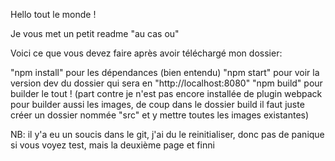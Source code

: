 Hello tout le monde ! 

Je vous met un petit readme "au cas ou" 

Voici ce que vous devez faire après avoir téléchargé mon dossier:

"npm install" pour les dépendances (bien entendu)
"npm start" pour voir la version dev du dossier qui sera en "http://localhost:8080"
"npm build" pour builder le tout ! (part contre je n'est pas encore installée de plugin webpack pour builder aussi les images, de coup dans le dossier build il faut juste créer un dossier nommée "src" et y mettre toutes les images existantes)





NB: il y'a eu un soucis dans le git, j'ai du le reinitialiser, donc pas de panique si vous voyez test, mais la deuxième page et finni